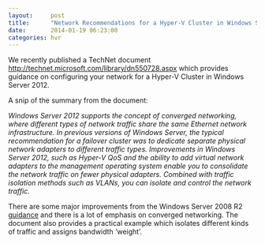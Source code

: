 ```yaml
---
layout:     post
title:      "Network Recommendations for a Hyper-V Cluster in Windows Server 2012"
date:       2014-01-19 06:23:00
categories: hvr
---
```

We recently published a TechNet document <http://technet.microsoft.com/library/dn550728.aspx> which provides guidance on configuring your network for a Hyper-V Cluster in Windows Server 2012.

A snip of the summary from the document:

 _Windows Server 2012 supports the concept of converged networking, where different types of network traffic share the same Ethernet network infrastructure. In previous versions of Windows Server, the typical recommendation for a failover cluster was to dedicate separate physical network adapters to different traffic types. Improvements in Windows Server 2012, such as Hyper-V QoS and the ability to add virtual network adapters to the management operating system enable you to consolidate the network traffic on fewer physical adapters. Combined with traffic isolation methods such as VLANs, you can isolate and control the network traffic._

There are some major improvements from the Windows Server 2008 R2 [guidance](http://technet.microsoft.com/en-us/library/ff428137\(WS.10\).aspx) and there is a lot of emphasis on converged networking. The document also provides a practical example which isolates different kinds of traffic and assigns bandwidth ‘weight’.
